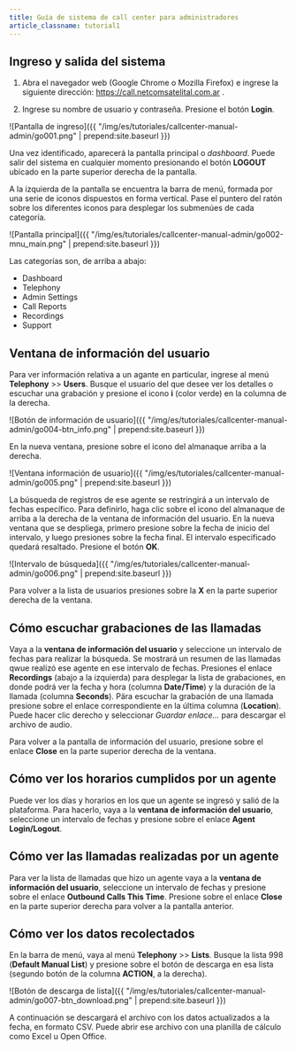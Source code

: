 ```yaml
---
title: Guía de sistema de call center para administradores
article_classname: tutorial1
---
```


Ingreso y salida del sistema
----------------------------

1. Abra el navegador web (Google Chrome o Mozilla Firefox) e ingrese la siguiente dirección: <https://call.netcomsatelital.com.ar> .

2. Ingrese su nombre de usuario y contraseña.  Presione el botón **Login**.

![Pantalla de ingreso]({{ "/img/es/tutoriales/callcenter-manual-admin/go001.png" | prepend:site.baseurl }})

Una vez identificado, aparecerá la pantalla principal o *dashboard*.  Puede salir del sistema en cualquier momento presionando el botón **LOGOUT** ubicado en la parte superior derecha de la pantalla.

A la izquierda de la pantalla se encuentra la barra de menú, formada por una serie de iconos dispuestos en forma vertical.  Pase el puntero del ratón sobre los diferentes iconos para desplegar los submenúes de cada categoría.

![Pantalla principal]({{ "/img/es/tutoriales/callcenter-manual-admin/go002-mnu_main.png" | prepend:site.baseurl }})

Las categorías son, de arriba a abajo:

- Dashboard
- Telephony
- Admin Settings
- Call Reports
- Recordings
- Support


Ventana de información del usuario
----------------------------------

Para ver información relativa a un agante en particular, ingrese al menú **Telephony** >> **Users**.  Busque el usuario del que desee ver los detalles o escuchar una grabación y presione el icono **i** (color verde) en la columna de la derecha.

![Botón de información de usuario]({{ "/img/es/tutoriales/callcenter-manual-admin/go004-btn_info.png" | prepend:site.baseurl }})

En la nueva ventana, presione sobre el icono del almanaque arriba a la derecha.

![Ventana información de usuario]({{ "/img/es/tutoriales/callcenter-manual-admin/go005.png" | prepend:site.baseurl }})

La búsqueda de registros de ese agente se restringirá a un intervalo de fechas específico.  Para definirlo, haga clic sobre el icono del almanaque de arriba a la derecha de la ventana de información del usuario.  En la nueva ventana que se despliega, primero presione sobre la fecha de inicio del intervalo, y luego presiones sobre la fecha final.  El intervalo especificado quedará resaltado.  Presione el botón **OK**.

![Intervalo de búsqueda]({{ "/img/es/tutoriales/callcenter-manual-admin/go006.png" | prepend:site.baseurl }})

Para volver a la lista de usuarios presiones sobre la **X** en la parte superior derecha de la ventana.


Cómo escuchar grabaciones de las llamadas
-----------------------------------------

Vaya a la **ventana de información del usuario** y seleccione un intervalo de fechas para realizar la búsqueda.  Se mostrará un resumen de las llamadas qwue realizó ese agente en ese intervalo de fechas.  Presiones el enlace **Recordings** (abajo a la izquierda) para desplegar la lista de grabaciones, en donde podrá ver la fecha y hora (columna **Date/Time**) y la duración de la llamada (columna **Seconds**).  Pära escuchar la grabación de una llamada presione sobre el enlace correspondiente en la última columna (**Location**).  Puede hacer clic derecho y seleccionar *Guardar enlace...* para descargar el archivo de audio.

Para volver a la pantalla de información del usuario, presione sobre el enlace **Close** en la parte superior derecha de la ventana.


Cómo ver los horarios cumplidos por un agente
---------------------------------------------

Puede ver los días y horarios en los que un agente se ingresó y salió de la plataforma.  Para hacerlo, vaya a la **ventana de información del usuario**, seleccione un intervalo de fechas y presione sobre el enlace **Agent Login/Logout**.


Cómo ver las llamadas realizadas por un agente
----------------------------------------------

Para ver la lista de llamadas que hizo un agente vaya a la **ventana de información del usuario**, seleccione un intervalo de fechas y presione sobre el enlace **Outbound Calls This Time**.  Presione sobre el enlace **Close** en la parte superior derecha para volver a la pantalla anterior.


Cómo ver los datos recolectados
-------------------------------

En la barra de menú, vaya al menú **Telephony** >> **Lists**.  Busque la lista 998 (**Default Manual List**) y presione sobre el botón de descarga en esa lista (segundo botón de la columna **ACTION**, a la derecha).

![Botón de descarga de lista]({{ "/img/es/tutoriales/callcenter-manual-admin/go007-btn_download.png" | prepend:site.baseurl }})

A continuación se descargará el archivo con los datos actualizados a la fecha, en formato CSV.  Puede abrir ese archivo con una planilla de cálculo como Excel u Open Office.
